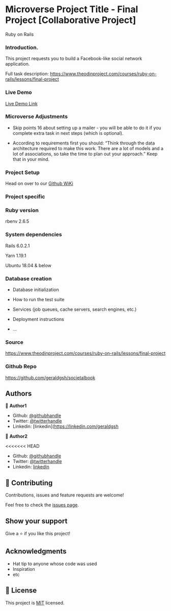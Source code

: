 # Microverse Project Title - Final Project [Collaborative Project]

Ruby on Rails

### Introduction.
This project requests you to build a Facebook-like social network application.

Full task description: https://www.theodinproject.com/courses/ruby-on-rails/lessons/final-project

### Live Demo

[Live Demo Link](https://societalbook.herokuapp.com)

### Microverse Adjustments

* Skip points 16 about setting up a mailer - you will be able to do it if you complete extra task in next steps (which is optional).

* According to requirements first you should: “Think through the data architecture required to make this work. There are a lot of models and a lot of associations, so take the time to plan out your approach.” Keep that in your mind.

### Project Setup

Head on over to our [Github WiKi](https://github.com/geraldgsh/societalbook/wiki)

### Project specific

###  Ruby version

rbenv 2.6.5

###  System dependencies

Rails 6.0.2.1

Yarn 1.19.1

Ubuntu 18.04 & below

###  Database creation

* Database initialization

* How to run the test suite

* Services (job queues, cache servers, search engines, etc.)

* Deployment instructions

* ...

### Source

https://www.theodinproject.com/courses/ruby-on-rails/lessons/final-project

### Github Repo

https://github.com/geraldgsh/societalbook

## Authors

👤 **Author1**

- Github: [@githubhandle](https://github.com/geraldgsh)
- Twitter: [@twitterhandle](https://twitter.com/geraldgsh)
- Linkedin: [linkedin](https://linkedin.com/geraldgsh

👤 **Author2**

<<<<<<< HEAD
- Github: [@githubhandle](https://github.com/jcromerohdz)
- Twitter: [@twitterhandle](https://twitter.com/jcromerohdz)
- Linkedin: [linkedin](https://www.linkedin.com/in/christian-romero-5bb378ba/)


## 🤝 Contributing

Contributions, issues and feature requests are welcome!

Feel free to check the [issues page](issues/).

## Show your support

Give a ⭐️ if you like this project!

## Acknowledgments

- Hat tip to anyone whose code was used
- Inspiration
- etc

## 📝 License

This project is [MIT](lic.url) licensed.
